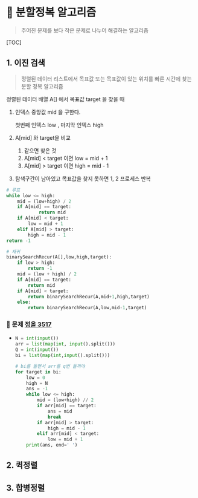 # :book: 분할정복 알고리즘

> 주어진 문제를 보다 작은 문제로 나누어 해결하는 알고리즘

[TOC]

## 1. 이진 검색

> 정렬된 데이터 리스트에서 목표값 또는 목표값이 있는 위치를 빠른 시간에 찾는 분할 정복 알고리즘

정렬된 데이터 배열 A[] 에서 목표값 target 을 찾을 때

1. 인덱스 중앙값 mid 을 구한다.

   첫번째 인덱스 low , 마지막 인덱스 high

2. A[mid] 와 target을 비교

   1. 같으면 찾은 것
   2. A[mid] < target 이면 low = mid + 1
   3. A[mid] > target 이면 high = mid - 1

3. 탐색구간이 남아있고 목표값을 찾지 못하면 1, 2 프로세스 반복



```python
# 루프
while low <= high:
    mid = (low+high) / 2
    if A[mid] == target:
            return mid
    if A[mid] < target:
        low = mid + 1
    elif A[mid] > target:
        high = mid - 1
return -1

# 재귀
binarySearchRecur(A[],low,high,target):
	if low > high:
    	return -1
	mid = (low + high) / 2
	if A[mid] == target:
    	return mid
	if A[mid] < target:
    	return binarySearchRecur(A,mid+1,high,target)
    else:
        return binarySearchRecur(A,low,mid-1,target)
```

### :pencil: 문제 [정올 3517](http://www.jungol.co.kr/bbs/board.php?bo_table=pbank&wr_id=2857&sca=30)

- ```python
  N = int(input())
  arr = list(map(int, input().split()))
  Q = int(input())
  bi = list(map(int,input().split()))
  
  # bi를 돌면서 arr를 q번 돌꺼야
  for target in bi:
      low = 0
      high = N
      ans = -1
      while low <= high:
          mid = (low+high) // 2
          if arr[mid] == target:
              ans = mid
              break
          if arr[mid] > target:
              high = mid - 1
          elif arr[mid] < target:
              low = mid + 1
      print(ans, end=' ')
  ```

  

## 2. 퀵정렬

## 3. 합병정렬

